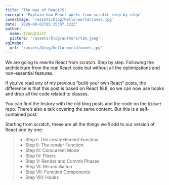 ```yaml
---
title: 'The way of ReactJS'
excerpt: 'Explain how React works from scratch step by step'
coverImage: '/assets/blog/hello-world/cover.jpg'
date: '2020-09-02T05:35:07.322Z'
author:
  name: trongtai37
  picture: '/assets/blog/authors/tim.jpeg'
ogImage:
  url: '/assets/blog/hello-world/cover.jpg'
---
```


We are going to rewrite React from scratch. Step by step. Following the architecture from the real React code but without all the optimizations and non-essential features.

If you’ve read any of my previous “build your own React” posts, the difference is that this post is based on React 16.8, so we can now use hooks and drop all the code related to classes.

You can find the history with the old blog posts and the code on the `Didact` repo. There’s also a talk covering the same content. But this is a self-contained post.

Starting from scratch, these are all the things we’ll add to our version of React one by one:

> - Step I: The createElement Function
> - Step II: The render Function
> - Step III: Concurrent Mode
> - Step IV: Fibers
> - Step V: Render and Commit Phases
> - Step VI: Reconciliation
> - Step VII: Function Components
> - Step VIII: Hooks
